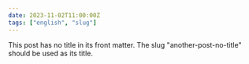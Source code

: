 ```yaml
---
date: 2023-11-02T11:00:00Z
tags: ["english", "slug"]
---
```


This post has no title in its front matter.
The slug "another-post-no-title" should be used as its title.
